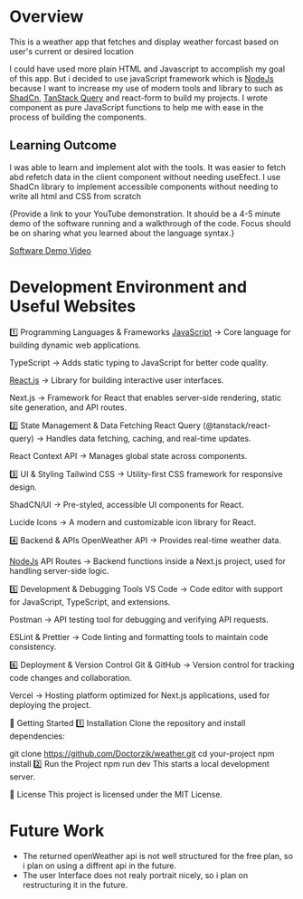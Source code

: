 # Overview

This is a weather app that fetches and display weather forcast based on user's current or desired location


I could have used more plain HTML and Javascript to accomplish my goal of this app. But i decided to use javaScript framework which is  [NodeJs](https://nextjs.org/) because I want to increase my use of modern tools and library to such as [ShadCn](https://ui.shadcn.com/), [TanStack Query](https://tanstack.com/query/v5/docs/framework/react/guides/queries) and react-form to build my projects. I wrote component as pure JavaScript functions to help me with ease in the process of building the components. 

## Learning Outcome

I was able to learn and implement alot with the tools. It was easier to fetch abd refetch data in the client component without needing useEfect. I use ShadCn library to implement accessible components without needing to write all html and CSS from scratch

{Provide a link to your YouTube demonstration. It should be a 4-5 minute demo of the software running and a walkthrough of the code. Focus should be on sharing what you learned about the language syntax.}

[Software Demo Video](http://youtube.link.goes.here)

# Development Environment and Useful Websites

1️⃣ Programming Languages & Frameworks
    [JavaScript](https://developer.mozilla.org/en-US/docs/Web/JavaScript) → Core language for building dynamic web applications.

TypeScript → Adds static typing to JavaScript for better code quality.

[React.js](https://react.dev/) → Library for building interactive user interfaces.

Next.js → Framework for React that enables server-side rendering, static site generation, and API routes.

2️⃣ State Management & Data Fetching
React Query (@tanstack/react-query) → Handles data fetching, caching, and real-time updates.

React Context API → Manages global state across components.

3️⃣ UI & Styling
Tailwind CSS → Utility-first CSS framework for responsive design.

ShadCN/UI → Pre-styled, accessible UI components for React.

Lucide Icons → A modern and customizable icon library for React.

4️⃣ Backend & APIs
OpenWeather API → Provides real-time weather data.

[NodeJs](https://nextjs.org/)  API Routes → Backend functions inside a Next.js project, used for handling server-side logic.

5️⃣ Development & Debugging Tools
VS Code → Code editor with support for JavaScript, TypeScript, and extensions.

Postman → API testing tool for debugging and verifying API requests.

ESLint & Prettier → Code linting and formatting tools to maintain code consistency.

6️⃣ Deployment & Version Control
Git & GitHub → Version control for tracking code changes and collaboration.

Vercel → Hosting platform optimized for Next.js applications, used for deploying the project.

🚀 Getting Started
1️⃣ Installation
Clone the repository and install dependencies:

git clone https://github.com/Doctorzik/weather.git
cd your-project
npm install
2️⃣ Run the Project
npm run dev
This starts a local development server.

📄 License
This project is licensed under the MIT License.



# Future Work

- The returned openWeather api is not well structured for the free plan, so i plan on using a diffrent api in the future.
- The user Interface does not realy portrait nicely, so i plan on restructuring it in the future. 

